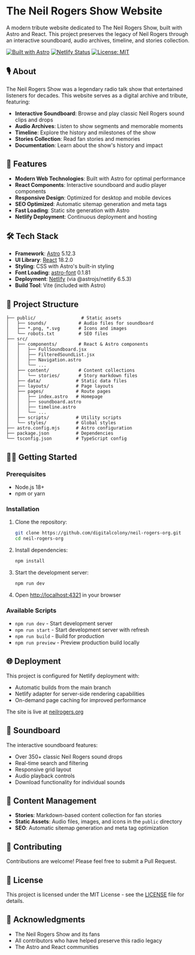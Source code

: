 # The Neil Rogers Show Website

A modern tribute website dedicated to The Neil Rogers Show, built with Astro and React. This project preserves the legacy of Neil Rogers through an interactive soundboard, audio archives, timeline, and stories collection.

[![Built with Astro](https://astro.badg.es/v2/built-with-astro/tiny.svg)](https://astro.build)
[![Netlify Status](https://api.netlify.com/api/v1/badges/363ce69b-fcfb-4ecc-b8cd-62686f6a17df/deploy-status)](https://app.netlify.com/sites/neil-rogers-astro/deploys)
[![License: MIT](https://img.shields.io/badge/License-MIT-yellow.svg)](https://opensource.org/licenses/MIT)

## 🎙️ About

The Neil Rogers Show was a legendary radio talk show that entertained listeners for decades. This website serves as a digital archive and tribute, featuring:

- **Interactive Soundboard**: Browse and play classic Neil Rogers sound clips and drops
- **Audio Archives**: Listen to show segments and memorable moments
- **Timeline**: Explore the history and milestones of the show
- **Stories Collection**: Read fan stories and memories
- **Documentation**: Learn about the show's history and impact

## 🚀 Features

- **Modern Web Technologies**: Built with Astro for optimal performance
- **React Components**: Interactive soundboard and audio player components
- **Responsive Design**: Optimized for desktop and mobile devices
- **SEO Optimized**: Automatic sitemap generation and meta tags
- **Fast Loading**: Static site generation with Astro
- **Netlify Deployment**: Continuous deployment and hosting

## 🛠️ Tech Stack

- **Framework**: [Astro](https://astro.build/) 5.12.3
- **UI Library**: [React](https://reactjs.org/) 18.2.0
- **Styling**: CSS with Astro's built-in styling
- **Font Loading**: [astro-font](https://github.com/rishi-raj-jain/astro-font) 0.1.81
- **Deployment**: [Netlify](https://netlify.com) (via @astrojs/netlify 6.5.3)
- **Build Tool**: Vite (included with Astro)

## 📁 Project Structure

```
├── public/                 # Static assets
│   ├── sounds/            # Audio files for soundboard
│   ├── *.png, *.svg       # Icons and images
│   └── robots.txt         # SEO files
├── src/
│   ├── components/        # React & Astro components
│   │   ├── FullSoundboard.jsx
│   │   ├── FilteredSoundList.jsx
│   │   ├── Navigation.astro
│   │   └── ...
│   ├── content/           # Content collections
│   │   └── stories/       # Story markdown files
│   ├── data/             # Static data files
│   ├── layouts/          # Page layouts
│   ├── pages/            # Route pages
│   │   ├── index.astro   # Homepage
│   │   ├── soundboard.astro
│   │   ├── timeline.astro
│   │   └── ...
│   ├── scripts/          # Utility scripts
│   └── styles/           # Global styles
├── astro.config.mjs      # Astro configuration
├── package.json          # Dependencies
└── tsconfig.json         # TypeScript config
```

## 🏃‍♂️ Getting Started

### Prerequisites

- Node.js 18+
- npm or yarn

### Installation

1. Clone the repository:

   ```bash
   git clone https://github.com/digitalcolony/neil-rogers-org.git
   cd neil-rogers-org
   ```

2. Install dependencies:

   ```bash
   npm install
   ```

3. Start the development server:

   ```bash
   npm run dev
   ```

4. Open [http://localhost:4321](http://localhost:4321) in your browser

### Available Scripts

- `npm run dev` - Start development server
- `npm run start` - Start development server with refresh
- `npm run build` - Build for production
- `npm run preview` - Preview production build locally

## 🌐 Deployment

This project is configured for Netlify deployment with:

- Automatic builds from the main branch
- Netlify adapter for server-side rendering capabilities
- On-demand page caching for improved performance

The site is live at [neilrogers.org](https://neilrogers.org)

## 🎵 Soundboard

The interactive soundboard features:

- Over 350+ classic Neil Rogers sound drops
- Real-time search and filtering
- Responsive grid layout
- Audio playback controls
- Download functionality for individual sounds

## 📝 Content Management

- **Stories**: Markdown-based content collection for fan stories
- **Static Assets**: Audio files, images, and icons in the `public` directory
- **SEO**: Automatic sitemap generation and meta tag optimization

## 🤝 Contributing

Contributions are welcome! Please feel free to submit a Pull Request.

## 📄 License

This project is licensed under the MIT License - see the [LICENSE](LICENSE) file for details.

## 🙏 Acknowledgments

- The Neil Rogers Show and its fans
- All contributors who have helped preserve this radio legacy
- The Astro and React communities
